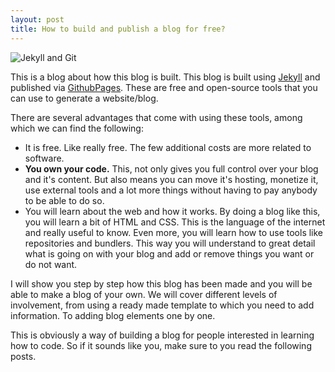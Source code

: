 ```yaml
---
layout: post
title: How to build and publish a blog for free?
---
```


![Jekyll and Git]({{site.baseurl}}images/jelandgit.png)

This is a blog about how this blog is built. This blog is built using [Jekyll](https://jekyllrb.com/) and published via [GithubPages](https://pages.github.com/). These are free and open-source tools that you can use to generate a website/blog. 

There are several advantages that come with using these tools, among which we can find the following:

- It is free. Like really free. The few additional costs are more related to software.
- **You own your code.** This, not only gives you full control over your blog and it's content. But also means you can move it's hosting, monetize it, use external tools and a lot more things without having to pay anybody to be able to do so.
- You will learn about the web and how it works. By doing a blog like this, you will learn a bit of HTML and CSS. This is the language of the internet and really useful to know. Even more, you will learn how to use tools like repositories and bundlers. This way you will understand to great detail what is going on with your blog and add or remove things you want or do not want. 

I will show you step by step how this blog has been made and you will be able to make a blog of your own. We will cover different levels of involvement, from using a ready made template to which you need to add information. To adding blog elements one by one.

This is obviously a way of building a blog for people interested in learning how to code. So if it sounds like you, make sure to you read the following posts. 
